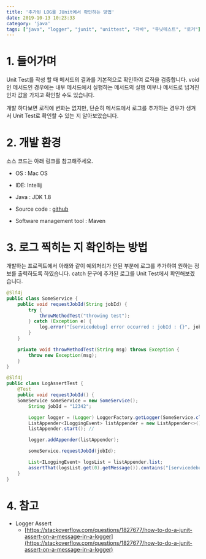 ```yaml
---
title: '추가된 LOG를 JUnit에서 확인하는 방법'
date: 2019-10-13 10:23:33
category: 'java'
tags: ["java", "logger", "junit", "unittest", "자바", "유닛테스트", "로거"]
---
```


# 1. 들어가며

Unit Test를 작성 할 때 메서드의 결과를 기본적으로 확인하여 로직을 검증합니다. void 인 메서드인 경우에는 내부 메서드에서 실행하는 메서드의 실행 여부나 메서드로 넘겨진 인자 값을 가지고 확인할 수도 있습니다. 

개발 하다보면 로직에 변화는 없지만, 단순히 메서드에서 로그를 추가하는 경우가 생겨서 Unit Test로 확인할 수 있는 지 알아보았습니다. 

# 2. 개발 환경

소스 코드는 아래 링크를 참고해주세요.

* OS : Mac OS

* IDE: Intellij

* Java : JDK 1.8

* Source code : [github](https://github.com/kenshin579/tutorials-java/tree/master/junit-unit-test) 

* Software management tool : Maven

# 3. 로그 찍히는 지 확인하는 방법

개발하는 프로젝트에서 아래와 같이 예외처리가 안된 부분에 로그를 추가하여 원하는 정보를 출력하도록 하였습니다. catch 문구에 추가된 로그를 Unit Test에서 확인해보겠습니다. 

```java
@Slf4j
public class SomeService {
	public void requestJobId(String jobId) {
		try {
			throwMethodTest("throwing test");
		} catch (Exception e) {
			log.error("[servicedebug] error occurred : jobId : {}", jobId); //추가된 로그
		}
	}

	private void throwMethodTest(String msg) throws Exception {
		throw new Exception(msg);
	}
}
```



```java
@Slf4j
public class LogAssertTest {
	@Test
	public void requestJobId() {
    SomeService someService = new SomeService();
		String jobId = "12342";

		Logger logger = (Logger) LoggerFactory.getLogger(SomeService.class);
		ListAppender<ILoggingEvent> listAppender = new ListAppender<>();
		listAppender.start(); //

		logger.addAppender(listAppender);

		someService.requestJobId(jobId);

		List<ILoggingEvent> logsList = listAppender.list;
		assertThat(logsList.get(0).getMessage()).contains("[servicedebug] error occurred : jobId : ");
	}
}
```



# 4. 참고

* Logger Assert
	* [https://stackoverflow.com/questions/1827677/how-to-do-a-junit-assert-on-a-message-in-a-logger](https://stackoverflow.com/questions/1827677/how-to-do-a-junit-assert-on-a-message-in-a-logger)
